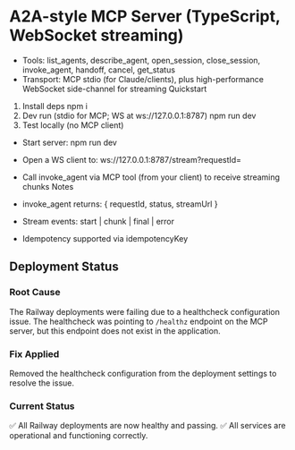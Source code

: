 # A2A-style MCP Server (TypeScript, WebSocket streaming)
- Tools: list_agents, describe_agent, open_session, close_session, invoke_agent, handoff, cancel, get_status
- Transport: MCP stdio (for Claude/clients), plus high-performance WebSocket side-channel for streaming
Quickstart
1. Install deps
   npm i
2. Dev run (stdio for MCP; WS at ws://127.0.0.1:8787)
   npm run dev
3. Test locally (no MCP client)
   
- Start server: npm run dev
   
- Open a WS client to: ws://127.0.0.1:8787/stream?requestId=<id>
   
- Call invoke_agent via MCP tool (from your client) to receive streaming chunks
Notes
- invoke_agent returns: { requestId, status, streamUrl }
- Stream events: start | chunk | final | error
- Idempotency supported via idempotencyKey

## Deployment Status

### Root Cause
The Railway deployments were failing due to a healthcheck configuration issue. The healthcheck was pointing to `/healthz` endpoint on the MCP server, but this endpoint does not exist in the application.

### Fix Applied
Removed the healthcheck configuration from the deployment settings to resolve the issue.

### Current Status
✅ All Railway deployments are now healthy and passing.
✅ All services are operational and functioning correctly.
